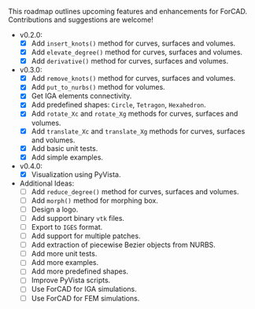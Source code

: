 This roadmap outlines upcoming features and enhancements for ForCAD. Contributions and suggestions are welcome!

- v0.2.0:
    - [x] Add `insert_knots()` method for curves, surfaces and volumes.
    - [x] Add `elevate_degree()` method for curves, surfaces and volumes.
    - [x] Add `derivative()` method for curves, surfaces and volumes.

- v0.3.0:
    - [x] Add `remove_knots()` method for curves, surfaces and volumes.
    - [x] Add `put_to_nurbs()` method for volumes.
    - [x] Get IGA elements connectivity.
    - [x] Add predefined shapes: `Circle`, `Tetragon`, `Hexahedron`.
    - [x] Add `rotate_Xc` and `rotate_Xg` methods for curves, surfaces and volumes.
    - [x] Add `translate_Xc` and `translate_Xg` methods for curves, surfaces and volumes.
    - [x] Add basic unit tests.
    - [x] Add simple examples.

- v0.4.0:
    - [x] Visualization using PyVista.

- Additional Ideas:
    - [ ] Add `reduce_degree()` method for curves, surfaces and volumes.
    - [ ] Add `morph()` method for morphing box.
    - [ ] Design a logo.
    - [ ] Add support binary `vtk` files.
    - [ ] Export to `IGES` format.
    - [ ] Add support for multiple patches.
    - [ ] Add extraction of piecewise Bezier objects from NURBS.
    - [ ] Add more unit tests.
    - [ ] Add more examples.
    - [ ] Add more predefined shapes.
    - [ ] Improve PyVista scripts.
    - [ ] Use ForCAD for IGA simulations.
    - [ ] Use ForCAD for FEM simulations.